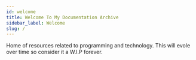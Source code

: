 ```yaml
---
id: welcome
title: Welcome To My Documentation Archive
sidebar_label: Welcome
slug: /
---
```


Home of resources related to programming and technology. This will
evole over time so consider it a W.I.P forever.
